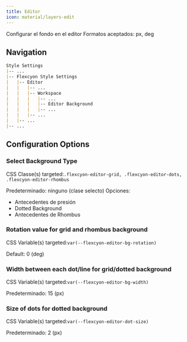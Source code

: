 ```yaml
---
title: Editor
icon: material/layers-edit
---
```


Configurar el fondo en el editor
Formatos aceptados: px, deg

## Navigation
```md
Style Settings
|-- ...
|-- Flexcyon Style Settings
|   |-- Editor
|   |   |-- ...
|   |   |-- Workspace
|   |   |   |-- ...
|   |   |   |-- Editor Background
|   |   |   |-- ...
|   |   |-- ...
|   |-- ...
|-- ...
```

## Configuration Options

### Select Background Type
CSS Classe(s) targeted:`.flexcyon-editor-grid, .flexcyon-editor-dots, .flexcyon-editor-rhombus`

Predeterminado: ninguno (clase selecto)
Opciones:
- Antecedentes de presión
- Dotted Background
- Antecedentes de Rhombus

### Rotation value for grid and rhombus background
CSS Variable(s) targeted:`var(--flexcyon-editor-bg-rotation)`

Default: 0 (deg)

### Width between each dot/line for grid/dotted background
CSS Variable(s) targeted:`var(--flexcyon-editor-bg-width)`

Predeterminado: 15 (px)

### Size of dots for dotted background
CSS Variable(s) targeted:`var(--flexcyon-editor-dot-size)`

Predeterminado: 2 (px)